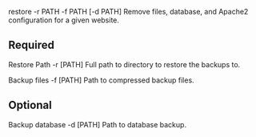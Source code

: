 restore -r PATH -f PATH [-d PATH]
  Remove files, database, and Apache2 configuration for a given website.

  Required
  --------------------------------------------------------------------------------------------------
  Restore Path
    -r [PATH]           Full path to directory to restore the backups to.

  Backup files
    -f [PATH]           Path to compressed backup files.


  Optional
  --------------------------------------------------------------------------------------------------
  Backup database
    -d [PATH]           Path to database backup.
